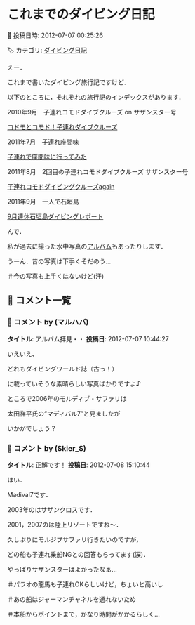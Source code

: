 # これまでのダイビング日記

📅 投稿日時: 2012-07-07 00:25:26

🏷️ カテゴリ: [ダイビング日記](ce3a7a8d424d112fce83ee85c81a0e344.md)

えー．





これまで書いたダイビング旅行記ですけど．


以下のところに，それぞれの旅行記のインデックスがあります．





2010年9月　子連れコモドダイブクルーズ on サザンスター号


[コドモとコモド！子連れダイブクルーズ](e71f0faf0d2dbf98590a16bb7abe5a502.md)





2011年7月　子連れ座間味


[子連れで座間味に行ってみた](eba256f7390db95002c714fc760428d8f.md)





2011年8月　2回目の子連れコモドダイブクルーズ サザンスター号


[子連れコモドダイビングクルーズagain](ed51443fc2a47ba9d20653f96ae4a0c2d.md)





2011年9月　一人で石垣島


[9月連休石垣島ダイビングレポート](e508cda80d8ae557431c8265eeee10b5b.md)





んで．





私が過去に撮った水中写真の[アルバム](https://picasaweb.google.com/101876336039276321250)もあったりします．


うーん．昔の写真は下手くそだのう…


＃今の写真も上手くはないけど(汗)

## 💬 コメント一覧

### 💬 コメント by (マルハバ)
**タイトル**: アルバム拝見・・
**投稿日**: 2012-07-07 10:44:27

いえいえ、

どれもダイビングワールド誌（古っ！）

に載っていそうな素晴らしい写真ばかりですよ♪

ところで2006年のモルディブ・サファリは

太田祥平氏の“マディバル7”と見ましたが

いかがでしょう？

### 💬 コメント by (Skier_S)
**タイトル**: 正解です！
**投稿日**: 2012-07-08 15:10:44

はい．

Madival7です．

2003年のはサザンクロスです．

2001，2007のは陸上リゾートですね～．



久しぶりにモルジブサファリ行きたいのですが，

どの船も子連れ乗船NGとの回答もらってます(涙)．



やっぱりサザンスターはよかったなぁ…

＃パラオの龍馬も子連れOKらしいけど，ちょいと高いし

＃あの船はジャーマンチャネルを通れないため

＃本船からポイントまで，かなり時間がかかるらしく…

